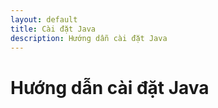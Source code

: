 ```yaml
---
layout: default
title: Cài đặt Java
description: Hướng dẫn cài đặt Java
---
```


# Hướng dẫn cài đặt Java
